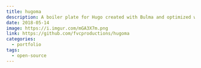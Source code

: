 ```yaml
---
title: hugoma
description: A boiler plate for Hugo created with Bulma and optimized with modern workflows and tooling. 🌟️
date: 2018-05-14
image: https://i.imgur.com/mGA3X7m.png
link: https://github.com/fvcproductions/hugoma
categories:
  - portfolio
tags:
  - open-source
---
```

